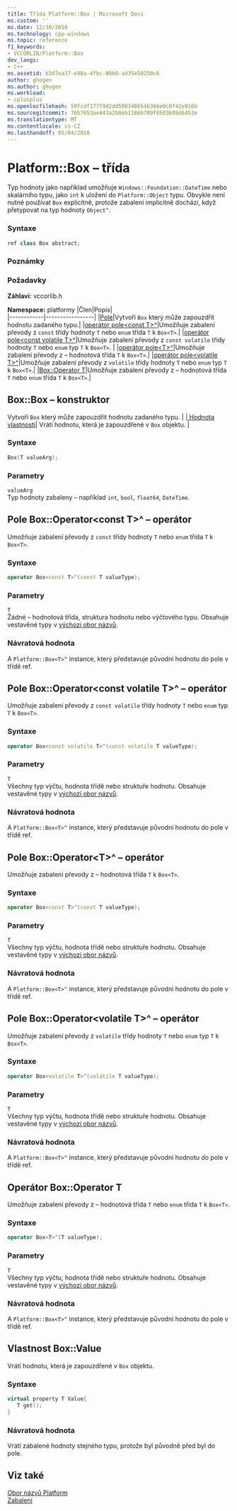 ```yaml
---
title: Třída Platform::Box | Microsoft Docs
ms.custom: ''
ms.date: 12/30/2016
ms.technology: cpp-windows
ms.topic: reference
f1_keywords:
- VCCORLIB/Platform::Box
dev_langs:
- C++
ms.assetid: b3d7ea37-e98a-4fbc-80b0-ad35e50250c6
author: ghogen
ms.author: ghogen
ms.workload:
- cplusplus
ms.openlocfilehash: 59fcdf177f942dd598348654b366e0c0f42e916b
ms.sourcegitcommit: 76b7653ae443a2b8eb1186b789f8503609d6453e
ms.translationtype: MT
ms.contentlocale: cs-CZ
ms.lasthandoff: 05/04/2018
---
```

# <a name="platformbox-class"></a>Platform::Box – třída
Typ hodnoty jako například umožňuje `Windows::Foundation::DateTime` nebo skalárního typu, jako `int` k uložení do `Platform::Object` typu. Obvykle není nutné používat `Box` explicitně, protože zabalení implicitně dochází, když přetypovat na typ hodnoty `Object^`.  
  
### <a name="syntax"></a>Syntaxe  
  
```cpp  
ref class Box abstract;  
```  
  ### <a name="remarks"></a>Poznámky  
  
### <a name="requirements"></a>Požadavky  
 **Záhlaví:** vccorlib.h  
  
 **Namespace:** platformy
|Člen|Popis|  
|------------|-----------------|
|[Pole](#ctor)|Vytvoří `Box` který může zapouzdřit hodnotu zadaného typu.|
|[operátor pole&lt;const T&gt;^](#box-const-t)|Umožňuje zabalení převody z `const` třídy hodnoty `T` nebo `enum` třída `T` k `Box<T>`.|
|[operátor pole&lt;const volatile T&gt;^](#box-const-volatile-t)|Umožňuje zabalení převody z `const volatile` třídy hodnoty `T` nebo `enum` typ `T` k `Box<T>`. |
|[operátor pole&lt;T&gt;^](#box-t)|Umožňuje zabalení převody z – hodnotová třída `T` k `Box<T>`.|
|[operátor pole&lt;volatile T&gt;^](#box-volatile-t)|Umožňuje zabalení převody z `volatile` třídy hodnoty `T` nebo `enum` typ `T` k `Box<T>`.|
|[Box::Operator T](#t)|Umožňuje zabalení převody z – hodnotová třída `T` nebo `enum` třída `T` k `Box<T>`.| 
## <a name="ctor"></a> Box::Box – konstruktor
Vytvoří `Box` který může zapouzdřit hodnotu zadaného typu. | |[ Hodnota vlastnosti](#value)| Vrátí hodnotu, která je zapouzdřené v `Box` objektu. |  
### <a name="syntax"></a>Syntaxe  
  
```cpp  
Box(T valueArg);  
```  
  
### <a name="parameters"></a>Parametry  
 `valueArg`  
 Typ hodnoty zabaleny – například `int`, `bool`, `float64`, `DateTime`.  
  

## <a name="box-const-t"></a> Pole Box::Operator&lt;const T&gt;^ – operátor
Umožňuje zabalení převody z `const` třídy hodnoty `T` nebo `enum` třída `T` k `Box<T>`.  
  
### <a name="syntax"></a>Syntaxe  
  
```cpp  
operator Box<const T>^(const T valueType);  
```  
  
### <a name="parameters"></a>Parametry  
 `T`  
 Žádné – hodnotová třída, struktura hodnotu nebo výčtového typu. Obsahuje vestavěné typy v [výchozí obor názvů](../cppcx/default-namespace.md).  
  
### <a name="return-value"></a>Návratová hodnota  
 A `Platform::Box<T>^` instance, který představuje původní hodnotu do pole v třídě ref.  
  
## <a name="box-const-volatile-t"></a> Pole Box::Operator&lt;const volatile T&gt;^ – operátor
Umožňuje zabalení převody z `const volatile` třídy hodnoty `T` nebo `enum` typ `T` k `Box<T>`.  
  
### <a name="syntax"></a>Syntaxe  
  
```cpp  
operator Box<const volatile T>^(const volatile T valueType);  
```  
  
### <a name="parameters"></a>Parametry  
 `T`  
 Všechny typ výčtu, hodnota třídě nebo struktuře hodnotu. Obsahuje vestavěné typy v [výchozí obor názvů](../cppcx/default-namespace.md).  
  
### <a name="return-value"></a>Návratová hodnota  
 A `Platform::Box<T>^` instance, který představuje původní hodnotu do pole v třídě ref.  
  
## <a name="box-t"></a> Pole Box::Operator&lt;T&gt;^ – operátor
Umožňuje zabalení převody z – hodnotová třída `T` k `Box<T>`.  
  
### <a name="syntax"></a>Syntaxe  
  
```cpp  
operator Box<const T>^(const T valueType);  
```  
  
### <a name="parameters"></a>Parametry  
 `T`  
 Všechny typ výčtu, hodnota třídě nebo struktuře hodnotu. Obsahuje vestavěné typy v [výchozí obor názvů](../cppcx/default-namespace.md).  
  
### <a name="return-value"></a>Návratová hodnota  
 A `Platform::Box<T>^` instance, který představuje původní hodnotu do pole v třídě ref.  
  
## <a name="box-volatile-t"></a> Pole Box::Operator&lt;volatile T&gt;^ – operátor
Umožňuje zabalení převody z `volatile` třídy hodnoty `T` nebo `enum` typ `T` k `Box<T>`.  
  
### <a name="syntax"></a>Syntaxe  
  
```cpp  
operator Box<volatile T>^(volatile T valueType);  
```  
  
### <a name="parameters"></a>Parametry  
 `T`  
 Všechny typ výčtu, hodnota třídě nebo struktuře hodnotu. Obsahuje vestavěné typy v [výchozí obor názvů](../cppcx/default-namespace.md).  
  
### <a name="return-value"></a>Návratová hodnota  
 A `Platform::Box<T>^` instance, který představuje původní hodnotu do pole v třídě ref.  
  
## <a name="t"></a>  Operátor Box::Operator T
Umožňuje zabalení převody z – hodnotová třída `T` nebo `enum` třída `T` k `Box<T>`.  
  
### <a name="syntax"></a>Syntaxe  
  
```cpp  
operator Box<T>^(T valueType);  
```  
  
### <a name="parameters"></a>Parametry  
 `T`  
 Všechny typ výčtu, hodnota třídě nebo struktuře hodnotu. Obsahuje vestavěné typy v [výchozí obor názvů](../cppcx/default-namespace.md).  
  
### <a name="return-value"></a>Návratová hodnota  
 A `Platform::Box<T>^` instance, který představuje původní hodnotu do pole v třídě ref.  
  

## <a name="value"></a> Vlastnost Box::Value
Vrátí hodnotu, která je zapouzdřené v `Box` objektu.  
  
### <a name="syntax"></a>Syntaxe  
  
```cpp  
virtual property T Value{  
   T get();  
}  
```  
  
### <a name="return-value"></a>Návratová hodnota  
 Vrátí zabalené hodnoty stejného typu, protože byl původně před byl do pole.  
  
  
## <a name="see-also"></a>Viz také  
 [Obor názvů Platform](../cppcx/platform-namespace-c-cx.md)   
 [Zabalení](../cppcx/boxing-c-cx.md)